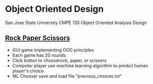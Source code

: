 # Object Oriented Design

San Jose State University CMPE 135 Object Oriented Analysis Design

## [Rock Paper Scissors](https://github.com/CMPE135/Assignment-5)
- GUI game implementing OOD principles
- Each game has 20 rounds
- Click button to chooserock, paper, or scissors
- Computer player use machine learning algorithm to predict human player's choice
- ML Chooser save and load file "previous_choices.txt"
